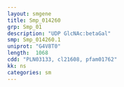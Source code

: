 ```yaml
---
layout: smgene
title: Smp_014260
grp: Smp_01
description: "UDP GlcNAc:betaGal"
smp: Smp_014260.1
uniprot: "G4V8T0"
length:  1068
cdd: "PLN03133, cl21608, pfam01762"
kk: ns
categories: sm
---
```


